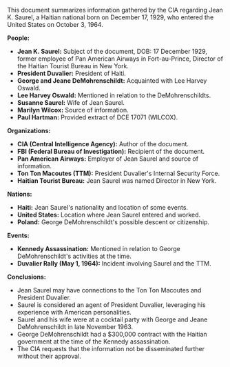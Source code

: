 This document summarizes information gathered by the CIA regarding Jean K. Saurel, a Haitian national born on December 17, 1929, who entered the United States on October 3, 1964.

**People:**

*   **Jean K. Saurel:** Subject of the document, DOB: 17 December 1929, former employee of Pan American Airways in Fort-au-Prince, Director of the Haitian Tourist Bureau in New York.
*   **President Duvalier:** President of Haiti.
*   **George and Jeane DeMohrenschildt:** Acquainted with Lee Harvey Oswald.
*   **Lee Harvey Oswald:** Mentioned in relation to the DeMohrenschildts.
*   **Susanne Saurel:** Wife of Jean Saurel.
*   **Marilyn Wilcox:** Source of information.
*   **Paul Hartman:** Provided extract of DCE 17071 (WILCOX).

**Organizations:**

*   **CIA (Central Intelligence Agency):** Author of the document.
*   **FBI (Federal Bureau of Investigation):** Recipient of the document.
*   **Pan American Airways:** Employer of Jean Saurel and source of information.
*   **Ton Ton Macoutes (TTM):** President Duvalier's Internal Security Force.
*   **Haitian Tourist Bureau:** Jean Saurel was named Director in New York.

**Nations:**

*   **Haiti:** Jean Saurel's nationality and location of some events.
*   **United States:** Location where Jean Saurel entered and worked.
*   **Poland:** George DeMohrenschildt's possible descent or citizenship.

**Events:**

*   **Kennedy Assassination:** Mentioned in relation to George DeMohrenschildt's activities at the time.
*   **Duvalier Rally (May 1, 1964):** Incident involving Saurel and the TTM.

**Conclusions:**

*   Jean Saurel may have connections to the Ton Ton Macoutes and President Duvalier.
*   Saurel is considered an agent of President Duvalier, leveraging his experience with American personalities.
*   Saurel and his wife were at a cocktail party with George and Jeane DeMohrenschildt in late November 1963.
*   George DeMohrenschildt had a $300,000 contract with the Haitian government at the time of the Kennedy assassination.
*   The CIA requests that the information not be disseminated further without their approval.
